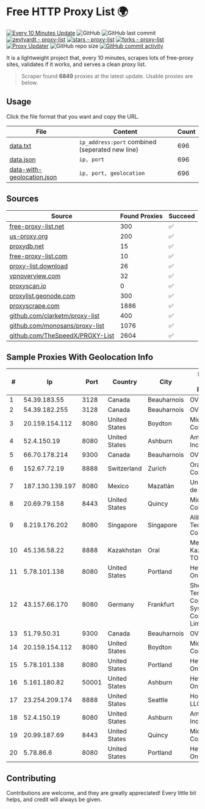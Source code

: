 
# Free HTTP Proxy List 🌍

[![Every 10 Minutes Update](https://github.com/mertguvencli/http-proxy-list/actions/workflows/main.yml/badge.svg?branch=main)](https://github.com/mertguvencli/http-proxy-list/actions/workflows/main.yml)
![GitHub](https://img.shields.io/github/license/mertguvencli/http-proxy-list)
![GitHub last commit](https://img.shields.io/github/last-commit/mertguvencli/http-proxy-list)
[![zevtyardt - proxy-list](https://img.shields.io/static/v1?label=zevtyardt&message=proxy-list&color=blue&logo=github)](https://github.com/zevtyardt/proxy-list "Go to GitHub repo")
[![stars - proxy-list](https://img.shields.io/github/stars/zevtyardt/proxy-list?style=social)](https://github.com/zevtyardt/proxy-list)
[![forks - proxy-list](https://img.shields.io/github/forks/zevtyardt/proxy-list?style=social)](https://github.com/zevtyardt/proxy-list)
[![Proxy Updater](https://github.com/zevtyardt/proxy-list/workflows/Proxy%20Updater/badge.svg)](https://github.com/zevtyardt/proxy-list/actions?query=workflow:"Proxy+Updater")
![GitHub repo size](https://img.shields.io/github/repo-size/zevtyardt/proxy-list)
[![GitHub commit activity](https://img.shields.io/github/commit-activity/m/zevtyardt/proxy-list?logo=commits)](https://github.com/zevtyardt/proxy-list/commits/main)

It is a lightweight project that, every 10 minutes, scrapes lots of free-proxy sites, validates if it works, and serves a clean proxy list.

> Scraper found **6849** proxies at the latest update. Usable proxies are below.

## Usage

Click the file format that you want and copy the URL.

|File|Content|Count|
|----|-------|-----|
|[data.txt](https://raw.githubusercontent.com/mertguvencli/http-proxy-list/main/proxy-list/data.txt)|`ip_address:port` combined (seperated new line)|696|
|[data.json](https://raw.githubusercontent.com/mertguvencli/http-proxy-list/main/proxy-list/data.json)|`ip, port`|696|
|[data-with-geolocation.json](https://raw.githubusercontent.com/mertguvencli/http-proxy-list/main/proxy-list/data-with-geolocation.json)|`ip, port, geolocation`|696|

## Sources

|Source|Found Proxies|Succeed|
|------|-------------|-------|
|[free-proxy-list.net](https://free-proxy-list.net)|300|✅|
|[us-proxy.org](https://www.us-proxy.org)|200|✅|
|[proxydb.net](http://proxydb.net)|15|✅|
|[free-proxy-list.com](https://free-proxy-list.com/?page=&port=&type%5B%5D=http&type%5B%5D=https&up_time=0&search=Search)|10|✅|
|[proxy-list.download](https://www.proxy-list.download/HTTP)|26|✅|
|[vpnoverview.com](https://vpnoverview.com/privacy/anonymous-browsing/free-proxy-servers)|32|✅|
|[proxyscan.io](https://www.proxyscan.io)|0|✅|
|[proxylist.geonode.com](https://proxylist.geonode.com/api/proxy-list?limit=300&page=1&sort_by=lastChecked&sort_type=desc&protocols=http,https)|300|✅|
|[proxyscrape.com](https://api.proxyscrape.com/v2/?request=displayproxies&protocol=http&timeout=10000&country=all&ssl=all&anonymity=all)|1886|✅|
|[github.com/clarketm/proxy-list](https://raw.githubusercontent.com/clarketm/proxy-list/master/proxy-list-raw.txt)|400|✅|
|[github.com/monosans/proxy-list](https://raw.githubusercontent.com/monosans/proxy-list/main/proxies/http.txt)|1076|✅|
|[github.com/TheSpeedX/PROXY-List](https://raw.githubusercontent.com/TheSpeedX/PROXY-List/master/http.txt)|2604|✅|


## Sample Proxies With Geolocation Info

|#|Ip|Port|Country|City|Internet Service Provider|
|-|--|----|-------|----|-------------------------|
|1|54.39.183.55|3128|Canada|Beauharnois|OVH SAS|
|2|54.39.182.255|3128|Canada|Beauharnois|OVH SAS|
|3|20.159.154.112|8080|United States|Boydton|Microsoft Corporation|
|4|52.4.150.19|8080|United States|Ashburn|Amazon.com, Inc.|
|5|66.70.178.214|9300|Canada|Beauharnois|OVH SAS|
|6|152.67.72.19|8888|Switzerland|Zurich|Oracle Corporation|
|7|187.130.139.197|8080|Mexico|Mazatlán|Uninet S.A. de C.V.|
|8|20.69.79.158|8443|United States|Quincy|Microsoft Corporation|
|9|8.219.176.202|8080|Singapore|Singapore|Alibaba (US) Technology Co., Ltd.|
|10|45.136.58.22|8888|Kazakhstan|Oral|Megahost Kazakhstan TOO|
|11|5.78.101.138|8080|United States|Portland|Hetzner Online GmbH|
|12|43.157.66.170|8080|Germany|Frankfurt|Shenzhen Tencent Computer Systems Company Limited|
|13|51.79.50.31|9300|Canada|Beauharnois|OVH SAS|
|14|20.159.154.112|8080|United States|Boydton|Microsoft Corporation|
|15|5.78.101.138|8080|United States|Portland|Hetzner Online GmbH|
|16|5.161.180.82|50001|United States|Ashburn|Hetzner Online GmbH|
|17|23.254.209.174|8888|United States|Seattle|Hostwinds LLC.|
|18|52.4.150.19|8080|United States|Ashburn|Amazon.com, Inc.|
|19|20.99.187.69|8443|United States|Quincy|Microsoft Corporation|
|20|5.78.86.6|8080|United States|Portland|Hetzner Online GmbH|



## Contributing

Contributions are welcome, and they are greatly appreciated! Every
little bit helps, and credit will always be given.

